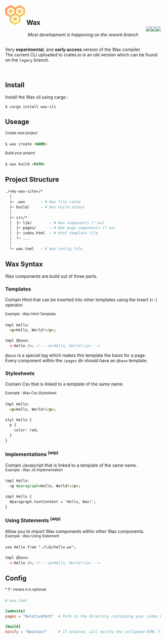<h2 align="left">
  <div><img src="https://raw.githubusercontent.com/mxcop/wax/main/.github/icon.svg" width="64px"> Wax</div>
  <a href="https://crates.io/crates/wax-cli">
    <img align="right" src="https://img.shields.io/crates/v/wax-cli?color=blueviolet">
    <img align="right" src="https://img.shields.io/crates/l/wax-cli">
    <img align="right" src="https://img.shields.io/crates/d/wax-cli">
  </a>
</h2>

<div align="center"><i>Most development is happening on the rework branch</i></div>

<br>

Very **experimental**, and **early access** version of the Wax compiler.<br>
The current CLI uploaded to crates.io is an old version which can be found on the `legacy` branch.

<br>

## Install

Install the Wax cli using cargo :
```
$ cargo install wax-cli
```

## Useage

<div><sup>Create new project</sup></div>

```md
$ wax create <NAME>
```

<div><sup>Build your project</sup></div>

```md
$ wax build <PATH>
```

## Project Structure

```graphql
./<my-wax-site>/* 
  │
  ├─ .wax       - # Wax file cache
  ├─ build/     - # Wax build output
  │
  ├─ src/*
  │  ├─ lib/        - # Wax components (*.wx)
  │  ├─ pages/      - # Wax page components (*.wx)
  │  ├─ index.html  - # Html template file
  │  └─ ...
  │
  └─ wax.toml   - # Wax config file
```

## Wax Syntax

Wax components are build out of three parts.

### Templates
Contain Html that can be inserted into other templates using the insert (`<-`) operator.
<div><sup>Example : Wax Html Template</sup></div>

```html
tmpl Hello:
  <p>Hello, World!</p>;

tmpl @base:
  <-Hello />; <!-- <p>Hello, World!</p> -->
```
`@base` is a special tag which makes this template the basis for a page.<br>
Every component within the `/pages` dir should have an `@base` template.

### Stylesheets
Contain Css that is linked to a template of the same name.
<div><sup>Example : Wax Css Stylesheet</sup></div>

```html
tmpl Hello:
  <p>Hello, World!</p>;

styl Hello {
  p {
    color: red;
  }
}
```

<h3>Implementations <sup>(wip)</sup></h3>
Contain Javascript that is linked to a template of the same name.
<div><sup>Example : Wax JS Implementation</sup></div>

```html
tmpl Hello:
  <p #paragraph>Hello, World!</p>;

impl Hello {
  #paragraph.textContent = 'Hello, Wax!';
}
```

<h3>Using Statements <sup>(wip)</sup></h3>
Allow you to import Wax components within other Wax components.
<div><sup>Example : Wax Using Statement</sup></div>

```html
use Hello from "./lib/hello.wx";

tmpl @base:
  <-Hello />; <!-- <p>Hello, World!</p> -->
```

## Config

<div><sup>* <strong>?</strong> : means it is optional</sup></div>

```toml
# wax.toml

[website]
pages = "RelativePath"  # Path to the directory containing your index.html.

[build]
minify = "Boolean?"     # If enabled, will minify the collapsed HTML files.
```
